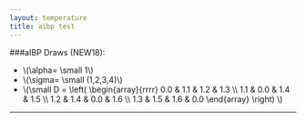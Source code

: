 ```yaml
---
layout: temperature
title: aibp test
---
```


###aIBP Draws (NEW18):

* \\(\alpha= \small 1\\)
* \\(\sigma= \small (1,2,3,4)\\)
* \\(\small
      D = 
      \left(
        \begin{array}{rrrr}
          0.0 & 1.1 & 1.2 & 1.3 \\\\
          1.1 & 0.0 & 1.4 & 1.5 \\\\
          1.2 & 1.4 & 0.0 & 1.6 \\\\
          1.3 & 1.5 & 1.6 & 0.0
        \end{array}
      \right)
      \\)

***
<div>
  <script type="text/javascript">
    draw("demoDat.tsv","tau");
  </script>
</div>

